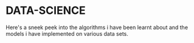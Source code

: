 # DATA-SCIENCE
Here's a sneek peek into the algorithms i have been learnt about and the models i have implemented on various data sets. 
